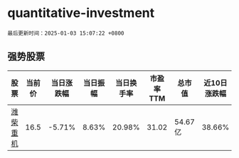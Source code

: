 # quantitative-investment

`最后更新时间：2025-01-03 15:07:22 +0800`

## 强势股票

|股票|当前价|当日涨跌幅|当日振幅|当日换手率|市盈率TTM|总市值|近10日涨跌幅|
|----|----|----|----|----|----|----|----|
|[潍柴重机](https://xueqiu.com/S/SZ000880)|16.5|-5.71%|8.63%|20.98%|31.02|54.67亿|38.66%|
